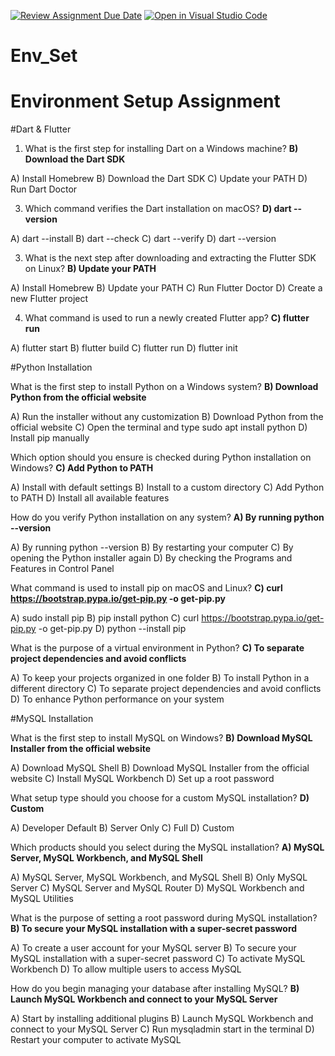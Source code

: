 [![Review Assignment Due Date](https://classroom.github.com/assets/deadline-readme-button-22041afd0340ce965d47ae6ef1cefeee28c7c493a6346c4f15d667ab976d596c.svg)](https://classroom.github.com/a/vnsr1XuU)
[![Open in Visual Studio Code](https://classroom.github.com/assets/open-in-vscode-2e0aaae1b6195c2367325f4f02e2d04e9abb55f0b24a779b69b11b9e10269abc.svg)](https://classroom.github.com/online_ide?assignment_repo_id=15625255&assignment_repo_type=AssignmentRepo)
# Env_Set

# Environment Setup Assignment

#Dart & Flutter

1. What is the first step for installing Dart on a Windows machine?
**B) Download the Dart SDK**

A) Install Homebrew
B) Download the Dart SDK
C) Update your PATH
D) Run Dart Doctor


3. Which command verifies the Dart installation on macOS?
**D) dart --version**

A) dart --install
B) dart --check
C) dart --verify
D) dart --version


3. What is the next step after downloading and extracting the Flutter SDK on Linux?
**B) Update your PATH**

A) Install Homebrew
B) Update your PATH
C) Run Flutter Doctor
D) Create a new Flutter project


4. What command is used to run a newly created Flutter app?
**C) flutter run**

A) flutter start
B) flutter build
C) flutter run
D) flutter init


#Python Installation

What is the first step to install Python on a Windows system?
**B) Download Python from the official website**

A) Run the installer without any customization
B) Download Python from the official website
C) Open the terminal and type sudo apt install python
D) Install pip manually

Which option should you ensure is checked during Python installation on Windows?
**C) Add Python to PATH**

A) Install with default settings
B) Install to a custom directory
C) Add Python to PATH
D) Install all available features

How do you verify Python installation on any system?
**A) By running python --version**

A) By running python --version
B) By restarting your computer
C) By opening the Python installer again
D) By checking the Programs and Features in Control Panel

What command is used to install pip on macOS and Linux?
**C) curl https://bootstrap.pypa.io/get-pip.py -o get-pip.py**

A) sudo install pip
B) pip install python
C) curl https://bootstrap.pypa.io/get-pip.py -o get-pip.py
D) python --install pip

What is the purpose of a virtual environment in Python?
**C) To separate project dependencies and avoid conflicts**

A) To keep your projects organized in one folder
B) To install Python in a different directory
C) To separate project dependencies and avoid conflicts
D) To enhance Python performance on your system

#MySQL Installation

What is the first step to install MySQL on Windows?
**B) Download MySQL Installer from the official website**

A) Download MySQL Shell
B) Download MySQL Installer from the official website
C) Install MySQL Workbench
D) Set up a root password

What setup type should you choose for a custom MySQL installation?
**D) Custom**

A) Developer Default
B) Server Only
C) Full
D) Custom

Which products should you select during the MySQL installation?
**A) MySQL Server, MySQL Workbench, and MySQL Shell**

A) MySQL Server, MySQL Workbench, and MySQL Shell
B) Only MySQL Server
C) MySQL Server and MySQL Router
D) MySQL Workbench and MySQL Utilities

What is the purpose of setting a root password during MySQL installation?
**B) To secure your MySQL installation with a super-secret password**

A) To create a user account for your MySQL server
B) To secure your MySQL installation with a super-secret password
C) To activate MySQL Workbench
D) To allow multiple users to access MySQL

How do you begin managing your database after installing MySQL?
**B) Launch MySQL Workbench and connect to your MySQL Server**

A) Start by installing additional plugins
B) Launch MySQL Workbench and connect to your MySQL Server
C) Run mysqladmin start in the terminal
D) Restart your computer to activate MySQL
